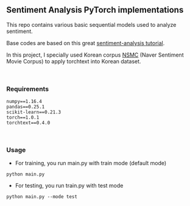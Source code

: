 ## Sentiment Analysis PyTorch implementations
This repo contains various basic sequential models used to analyze sentiment.

Base codes are based on this great [sentiment-analysis tutorial](https://github.com/bentrevett/pytorch-sentiment-analysis).

In this project, I specially used Korean corpus [NSMC](https://github.com/e9t/nsmc) (Naver Sentiment Movie Corpus) to apply torchtext into Korean dataset.

<br/>

### Requirements
```
numpy==1.16.4
pandas==0.25.1
scikit-learn==0.21.3
torch==1.0.1
torchtext==0.4.0
```

<br/>

### Usage

- For training, you run main.py with train mode (default mode)

```
python main.py
```

- For testing, you run train.py with test mode

```
python main.py --mode test 
```